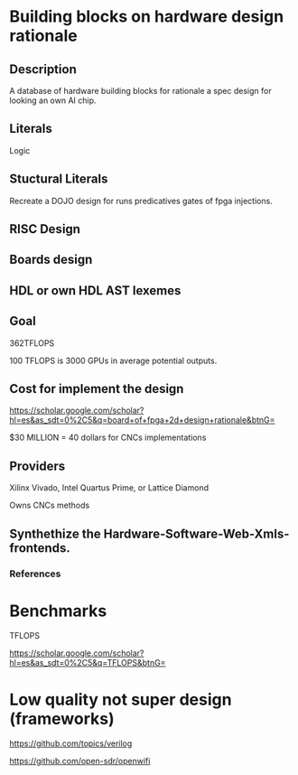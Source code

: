 # Building blocks on hardware design rationale

## Description

A database of hardware building blocks for rationale a spec design for looking an own AI chip.

## Literals

Logic 



## Stuctural Literals 

Recreate a DOJO design for runs predicatives gates of fpga injections.


## RISC Design 


## Boards design 



## HDL or own HDL AST lexemes


## Goal 

362TFLOPS

100 TFLOPS is 3000 GPUs in average potential outputs.

## Cost for implement the design

https://scholar.google.com/scholar?hl=es&as_sdt=0%2C5&q=board+of+fpga+2d+design+rationale&btnG=

$30 MILLION = 40 dollars for CNCs implementations

## Providers 

Xilinx Vivado, Intel Quartus Prime, or Lattice Diamond

Owns CNCs methods


## Synthethize the Hardware-Software-Web-Xmls-frontends.



### References

# Benchmarks

TFLOPS

https://scholar.google.com/scholar?hl=es&as_sdt=0%2C5&q=TFLOPS&btnG=

# Low quality not super design (frameworks)

https://github.com/topics/verilog

https://github.com/open-sdr/openwifi